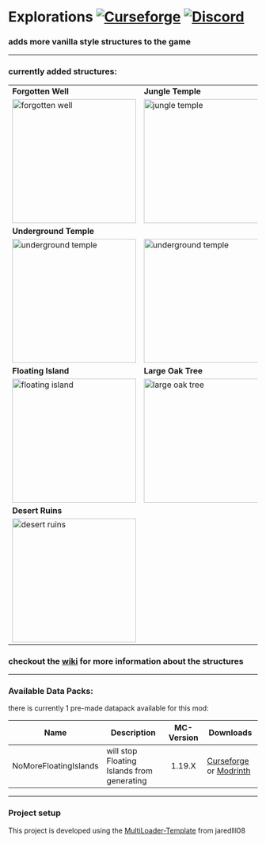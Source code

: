 # Explorations [![Curseforge](http://cf.way2muchnoise.eu/full_550247_downloads.svg)](https://www.curseforge.com/minecraft/mc-mods/explorations) [![Discord](https://img.shields.io/discord/639540436524072970?color=0a48c4&label=%20&logo=discord&logoColor=FFF)](https://discord.gg/bhUaWhq)

### adds more vanilla style structures to the game

<hr>  

### currently added structures:

<table>
    <thead></thead>
    <tbody>
        <tr>
            <td><b>Forgotten Well</b></td>
            <td><b>Jungle Temple</b></td>
            <td><b>Shrine</b></td>
        </tr>
        <tr>
            <td><img src="https://i.ibb.co/cLxYjbk/forgotten-well.png" alt="forgotten well" width="250" height="250" />
            </td>
            <td><img src="https://i.ibb.co/tY40Ttq/jungle-temple.png" alt="jungle temple" width="250" height="250" />
            </td>
            <td><img src="https://i.ibb.co/5xKMs5S/shrine.png" alt="shrine" width="250" height="250"></td>
        </tr>
        <tr>
            <td colspan="3"><b>Underground Temple</b></td>
        </tr>
        <tr>
            <td><img src="https://i.ibb.co/0cKmPqp/underground-temple.png" alt="underground temple" width="250" height="250" /></td>
            <td><img src="https://i.ibb.co/3SLhq9h/underground-temple-2.png" alt="underground temple" width="250" height="250" /></td>
            <td><img src="https://i.ibb.co/3CfqXrz/underground-temple-3.png" alt="underground temple" width="250" height="250" /></td>
        </tr>
        <tr>
            <td><b>Floating Island</b></td>
            <td><b>Large Oak Tree</b></td>
            <td><b>Logs</b></td>
        </tr>
        <tr>
            <td><img src="https://i.ibb.co/LYMX3kg/floating-island.png" alt="floating island" width="250" height="250"></td>
            <td><img src="https://i.ibb.co/9c8YJKD/large-oak-tree.png" alt="large oak tree" width="250" height="250"></td>
            <td><img src="https://i.ibb.co/chKJKLd/logs.png" alt="logs" width="250" height="250"></td>
        </tr>
        <tr>
            <td><b>Desert Ruins</b></td>
            <td><b></b></td>
            <td><b></b></td>
        </tr>
        <tr>
            <td><img src="https://i.ibb.co/wKZ2wnL/desert-ruin.gif" alt="desert ruins" width="250" height="250"></td>
            <td></td>
            <td></td>
        </tr>
    </tbody>
</table>

### checkout the [wiki](https://github.com/tristankechlo/Explorations/wiki) for more information about the structures

<hr>

### Available Data Packs:

there is currently 1 pre-made datapack available for this mod:

| Name                  | Description                                | MC-Version | Downloads                                                                                                                                                       |
|-----------------------|--------------------------------------------|:----------:|-----------------------------------------------------------------------------------------------------------------------------------------------------------------|
| NoMoreFloatingIslands | will stop Floating Islands from generating |   1.19.X   | [Curseforge](https://www.curseforge.com/minecraft/texture-packs/no-more-floating-islands) or [Modrinth](https://modrinth.com/datapack/no-more-floating-islands) |

<hr>

### Project setup

This project is developed using the [MultiLoader-Template](https://github.com/jaredlll08/MultiLoader-Template) from
jaredlll08
